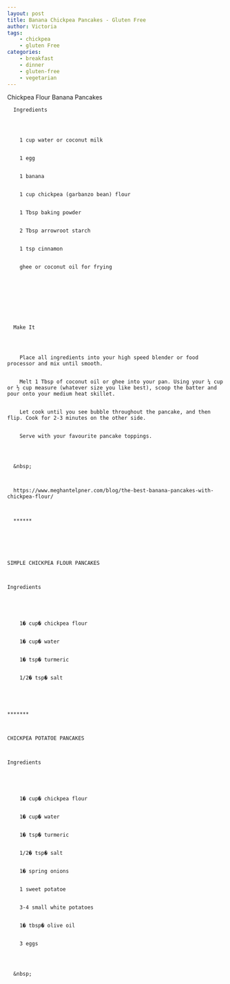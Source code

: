 ```yaml
---
layout: post
title: Banana Chickpea Pancakes - Gluten Free
author: Victoria
tags:
    - chickpea
    - gluten Free
categories:
    - breakfast
    - dinner
    - gluten-free
    - vegetarian
---
```

Chickpea Flour Banana Pancakes


  
  
  
  
    
      
    
    
    
    
  
  
  
    
      Ingredients
    
    
    
      
        1 cup water or coconut milk
      
      
        1 egg
      
      
        1 banana
      
      
        1 cup chickpea (garbanzo bean) flour
      
      
        1 Tbsp baking powder
      
      
        2 Tbsp arrowroot starch
      
      
        1 tsp cinnamon
      
      
        ghee or coconut oil for frying
      
    
    
    
    
  
  
  
    
      Make It
    
    
    
      
        Place all ingredients into your high speed blender or food processor and mix until smooth.
      
      
        Melt 1 Tbsp of coconut oil or ghee into your pan. Using your ¼ cup or ½ cup measure (whatever size you like best), scoop the batter and pour onto your medium heat skillet.
      
      
        Let cook until you see bubble throughout the pancake, and then flip. Cook for 2-3 minutes on the other side.
      
      
        Serve with your favourite pancake toppings.
      
    
    
    
      &nbsp;
    
    
    
      https://www.meghantelpner.com/blog/the-best-banana-pancakes-with-chickpea-flour/
    
    
    
      ******
    
  



  
    SIMPLE CHICKPEA FLOUR PANCAKES
  
  
  
    Ingredients
  
  
  
    
      
        1� cup� chickpea flour
      
      
        1� cup� water
      
      
        1� tsp� turmeric
      
      
        1/2� tsp� salt
      
    
  
  
  
    *******
  
  
  
    CHICKPEA POTATOE PANCAKES
  
  
  
    Ingredients
  
  
  
    
      
        1� cup� chickpea flour
      
      
        1� cup� water
      
      
        1� tsp� turmeric
      
      
        1/2� tsp� salt
      
      
        1� spring onions
      
      
        1 sweet potatoe
      
      
        3-4 small white potatoes
      
      
        1� tbsp� olive oil
      
      
        3 eggs
      
    
    
    
      &nbsp;
    
  
